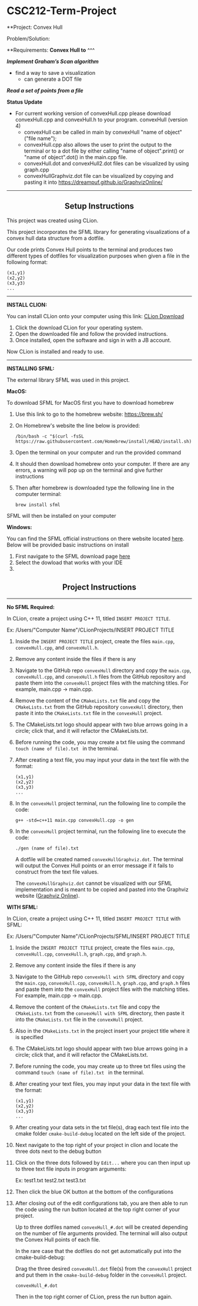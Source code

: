 # CSC212-Term-Project
**Project:
Convex Hull

Problem/Solution:


**Requirements:
**Convex Hull to**
^^^

**_Implement Graham’s Scan algorithm_**
- find a way to save a visualization
  - can generate a DOT file

**_Read a set of points from a file_**

**Status Update**
- For current working version of convexHull.cpp please download convexHull.cpp and convexHull.h to your program.
convexHull (version 4)
  * convexHull can be called in main by convexHull "name of object"("file name");
  * convexHull.cpp also allows the user to print the output to the terminal or to a dot file by either calling "name of object".print() or "name of object".dot() in the main.cpp file.
  * convexHull.dot and convexHull2.dot files can be visualized by using graph.cpp
  * convexHullGraphviz.dot file can be visualized by copying and pasting it into https://dreampuf.github.io/GraphvizOnline/

 
---


<h2 align="center">Setup Instructions</h2>

This project was created using CLion.

This project incorporates the SFML library for generating visualizations of a convex hull data structure from a dotfile. 

Our code prints Convex Hull points to the terminal and produces two different types of dotfiles for visualization purposes when given a file in the following format:
```
(x1,y1)
(x2,y2)
(x3,y3)
...
```
---

**INSTALL CLION:**

You can install CLion onto your computer using this link: [CLion Download](https://www.jetbrains.com/clion/download/)

1. Click the download CLion for your operating system.
2. Open the downloaded file and follow the provided instructions.
3. Once installed, open the software and sign in with a JB account.

Now CLion is installed and ready to use.

---

**INSTALLING SFML:**

The external library SFML was used in this project.

**MacOS:**

To download SFML for MacOS first you have to download homebrew

1. Use this link to go to the homebrew website: https://brew.sh/

2. On Homebrew's website the line below is provided:
   ```
   /bin/bash -c "$(curl -fsSL https://raw.githubusercontent.com/Homebrew/install/HEAD/install.sh)"
   ```

3. Open the terminal on your computer and run the provided command

4. It should then download homebrew onto your computer.  If there are any errors, a warning will pop up on the terminal and give further instructions

5. Then after homebrew is downloaded type the following line in the computer terminal:
    ```
   brew install sfml
    ```
    
SFML will then be installed on your computer


**Windows:**

You can find the SFML official instructions on there website located [here](https://www.sfml-dev.org/tutorials/2.6/).
Below will be provided basic instructions on install

1. First navigate to the SFML download page [here](https://www.sfml-dev.org/download/sfml/2.6.1/)
2. Select the dowload that works with your IDE
3. 


<h2 align="center">Project Instructions</h2>

---

**No SFML Required:**

In CLion, create a project using C++ 11, titled `INSERT PROJECT TITLE`.

  Ex: /Users/"Computer Name"/CLionProjects/INSERT PROJECT TITLE

1. Inside the `INSERT PROJECT TITLE` project, create the files `main.cpp`, `convexHull.cpp`, and `convexHull.h`.
2. Remove any content inside the files if there is any
3. Navigate to the GitHub repo `convexHull` directory and copy the `main.cpp`, `convexHull.cpp`, and `convexHull.h` files from the GitHub repository and paste them into the `convexHull` project files with the matching titles. For example, main.cpp -> main.cpp.
4. Remove the content of the `CMakeLists.txt` file and copy the `CMakeLists.txt` from the GitHub repository `convexHull` directory, then paste it into the `CMakeLists.txt` file in the `convexHull` project.
5. The CMakeLists.txt logo should appear with two blue arrows going in a circle; click that, and it will refactor the CMakeLists.txt.
6. Before running the code, you may create a txt file using the command `touch (name of file).txt ` in the terminal.
7. After creating a text file, you may input your data in the text file with the format:

    ```
   (x1,y1)
   (x2,y2)
   (x3,y3)
   ...
    ```
8. In the `convexHull` project terminal, run the following line to compile the code:

    ```
    g++ -std=c++11 main.cpp convexHull.cpp -o gen
    ```
9. In the `convexHull` project terminal, run the following line to execute the code:

    ```
    ./gen (name of file).txt
    ```

    A dotfile will be created named `convexHullGraphviz.dot`. The terminal will output the Convex Hull points or an error message if it fails to construct from the text file values.
   

    The `convexHullGraphviz.dot` cannot be visualized with our SFML implementation and is meant to be copied and pasted into the Graphviz website ([Graphviz Online](https://dreampuf.github.io/GraphvizOnline/)).

**WITH SFML:**

In CLion, create a project using C++ 11, titled `INSERT PROJECT TITLE` with SFML:

  Ex:  /Users/"Computer Name"/CLionProjects/SFML/INSERT PROJECT TITLE

1. Inside the `INSERT PROJECT TITLE` project, create the files `main.cpp`, `convexHull.cpp`, `convexHull.h`, `graph.cpp`, and `graph.h`.
2. Remove any content inside the files if there is any
3. Navigate to the GitHub repo `convexHull with SFML` directory and copy the `main.cpp`, `convexHull.cpp`, `convexHull.h`, `graph.cpp`, and `graph.h` files and paste them into the `convexHull` project files with the matching titles. For example, main.cpp -> main.cpp.
4. Remove the content of the `CMakeLists.txt` file and copy the `CMakeLists.txt` from the `convexHull with SFML` directory, then paste it into the `CMakeLists.txt` file in the `convexHull` project.
5. Also in the `CMakeLists.txt` in the project insert your project title where it is specified
6. The CMakeLists.txt logo should appear with two blue arrows going in a circle; click that, and it will refactor the CMakeLists.txt.
7. Before running the code, you may create up to three txt files using the command `touch (name of file).txt ` in the terminal.
8. After creating your text files, you may input your data in the text file with the format:

    ```
   (x1,y1)
   (x2,y2)
   (x3,y3)
   ...
    ```
  
9. After creating your data sets in the txt file(s), drag each text file into the cmake folder `cmake-build-debug` located on the left side of the project.
10. Next navigate to the top right of your project in clion and locate the three dots next to the debug button
11. Click on the three dots followed by `Edit...` where you can then input up to three text file inputs in program arguments:

    Ex: test1.txt test2.txt test3.txt
    
12. Then click the blue OK button at the bottom of the configurations
13. After closing out of the edit configurations tab, you are then able to run the code using the run button located at the top right corner of your project.

    Up to three dotfiles named `convexHull_#.dot` will be created depending on the number of file          arguments provided. The terminal will also output the Convex Hull points of each file.

    In the rare case that the dotfiles do not get automatically put into the cmake-build-debug:
    
    Drag the three desired `convexHull.dot` file(s) from the `convexHull` project and put them in the      `cmake-build-debug` folder in the `convexHull` project.
    ```
    convexHull_#.dot
    ```
    Then in the top right corner of CLion, press the run button again.
